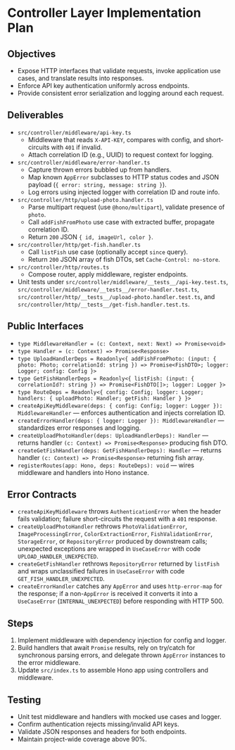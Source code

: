 # Controller Layer Implementation Plan

## Objectives
- Expose HTTP interfaces that validate requests, invoke application use cases, and translate results into responses.
- Enforce API key authentication uniformly across endpoints.
- Provide consistent error serialization and logging around each request.

## Deliverables
- `src/controller/middleware/api-key.ts`
  - Middleware that reads `X-API-KEY`, compares with config, and short-circuits with `401` if invalid.
  - Attach correlation ID (e.g., UUID) to request context for logging.
- `src/controller/middleware/error-handler.ts`
  - Capture thrown errors bubbled up from handlers.
  - Map known `AppError` subclasses to HTTP status codes and JSON payload (`{ error: string, message: string }`).
  - Log errors using injected logger with correlation ID and route info.
- `src/controller/http/upload-photo.handler.ts`
  - Parse multipart request (use `@hono/multipart`), validate presence of `photo`.
  - Call `addFishFromPhoto` use case with extracted buffer, propagate correlation ID.
  - Return `200` JSON `{ id, imageUrl, color }`.
- `src/controller/http/get-fish.handler.ts`
  - Call `listFish` use case (optionally accept `since` query).
  - Return `200` JSON array of fish DTOs, set `Cache-Control: no-store`.
- `src/controller/http/routes.ts`
  - Compose router, apply middleware, register endpoints.
- Unit tests under `src/controller/middleware/__tests__/api-key.test.ts`, `src/controller/middleware/__tests__/error-handler.test.ts`, `src/controller/http/__tests__/upload-photo.handler.test.ts`, and `src/controller/http/__tests__/get-fish.handler.test.ts`.

## Public Interfaces
- `type MiddlewareHandler = (c: Context, next: Next) => Promise<void>`
- `type Handler = (c: Context) => Promise<Response>`
- `type UploadHandlerDeps = Readonly<{ addFishFromPhoto: (input: { photo: Photo; correlationId: string }) => Promise<FishDTO>; logger: Logger; config: Config }>`
- `type GetFishHandlerDeps = Readonly<{ listFish: (input: { correlationId?: string }) => Promise<FishDTO[]>; logger: Logger }>`
- `type RouteDeps = Readonly<{ config: Config; logger: Logger; handlers: { uploadPhoto: Handler; getFish: Handler } }>`
- `createApiKeyMiddleware(deps: { config: Config; logger: Logger }): MiddlewareHandler` — enforces authentication and injects correlation ID.
- `createErrorHandler(deps: { logger: Logger }): MiddlewareHandler` — standardizes error responses and logging.
- `createUploadPhotoHandler(deps: UploadHandlerDeps): Handler` — returns handler `(c: Context) => Promise<Response>` producing fish DTO.
- `createGetFishHandler(deps: GetFishHandlerDeps): Handler` — returns handler `(c: Context) => Promise<Response>` returning fish array.
- `registerRoutes(app: Hono, deps: RouteDeps): void` — wires middleware and handlers into Hono instance.

## Error Contracts
- `createApiKeyMiddleware` throws `AuthenticationError` when the header fails validation; failure short-circuits the request with a `401` response.
- `createUploadPhotoHandler` rethrows `PhotoValidationError`, `ImageProcessingError`, `ColorExtractionError`, `FishValidationError`, `StorageError`, or `RepositoryError` produced by downstream calls; unexpected exceptions are wrapped in `UseCaseError` with code `UPLOAD_HANDLER_UNEXPECTED`.
- `createGetFishHandler` rethrows `RepositoryError` returned by `listFish` and wraps unclassified failures in `UseCaseError` with code `GET_FISH_HANDLER_UNEXPECTED`.
- `createErrorHandler` catches any `AppError` and uses `http-error-map` for the response; if a non-`AppError` is received it converts it into a `UseCaseError` (`INTERNAL_UNEXPECTED`) before responding with HTTP 500.

## Steps
1. Implement middleware with dependency injection for config and logger.
2. Build handlers that await `Promise` results, rely on try/catch for synchronous parsing errors, and delegate thrown `AppError` instances to the error middleware.
3. Update `src/index.ts` to assemble Hono app using controllers and middleware.

## Testing
- Unit test middleware and handlers with mocked use cases and logger.
- Confirm authentication rejects missing/invalid API keys.
- Validate JSON responses and headers for both endpoints.
- Maintain project-wide coverage above 90%.
